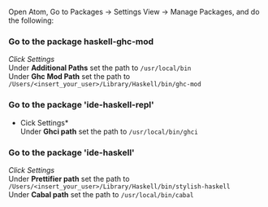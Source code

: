 Open Atom, Go to Packages -> Settings View -> Manage Packages, and do the following:
### Go to the package haskell-ghc-mod
*Click Settings*<br />
Under **Additional Paths** set the path to `/usr/local/bin` <br />
Under **Ghc Mod Path** set the path to `/Users/<insert_your_user>/Library/Haskell/bin/ghc-mod`

### Go to the package 'ide-haskell-repl' <br />
* Cick Settings*<br />
Under **Ghci path** set the path to `/usr/local/bin/ghci` <br />

### Go to the package 'ide-haskell' <br />
*Click Settings*<br />
Under **Prettifier path** set the path to `/Users/<insert_your_user>/Library/Haskell/bin/stylish-haskell` <br />
Under **Cabal path** set the path to `/usr/local/bin/cabal` <br />
